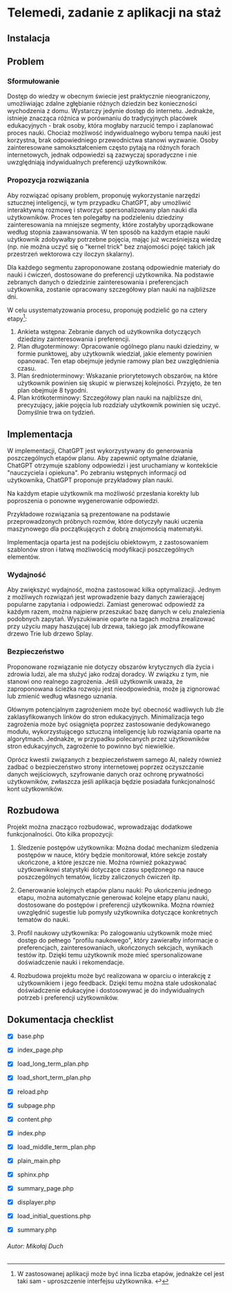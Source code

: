 # Telemedi, zadanie z aplikacji na staż
## Instalacja 

## Problem
### Sformułowanie
Dostęp do wiedzy w obecnym świecie jest praktycznie nieograniczony, umożliwiając zdalne zgłębianie różnych dziedzin 
bez konieczności wychodzenia z domu. Wystarczy jedynie dostęp do internetu. Jednakże, istnieje znacząca różnica 
w porównaniu do tradycyjnych placówek edukacyjnych - brak osoby, która mogłaby narzucić tempo i zaplanować proces nauki. 
Chociaż możliwość indywidualnego wyboru tempa nauki jest korzystna, brak odpowiedniego przewodnictwa stanowi wyzwanie. 
Osoby zainteresowane samokształceniem często pytają na różnych forach internetowych, jednak odpowiedzi są 
zazwyczaj sporadyczne i nie uwzględniają indywidualnych preferencji użytkowników.

### Propozycja rozwiązania
Aby rozwiązać opisany problem, proponuję wykorzystanie narzędzi sztucznej inteligencji, w tym przypadku ChatGPT, 
aby umożliwić interaktywną rozmowę i stworzyć spersonalizowany plan nauki dla użytkowników. 
Proces ten polegałby na podzieleniu dziedziny zainteresowania na mniejsze segmenty, które zostałyby uporządkowane 
według stopnia zaawansowania. W ten sposób na każdym etapie nauki użytkownik zdobywałby potrzebne pojęcia, 
mając już wcześniejszą wiedzę (np. nie można uczyć się o "kernel trick" bez znajomości pojęć takich jak przestrzeń wektorowa czy iloczyn skalarny).

Dla każdego segmentu zaproponowane zostaną odpowiednie materiały do nauki i ćwiczeń, dostosowane do preferencji użytkownika. 
Na podstawie zebranych danych o dziedzinie zainteresowania i preferencjach użytkownika, zostanie opracowany szczegółowy plan nauki na najbliższe dni.

W celu usystematyzowania procesu, proponuję podzielić go na cztery etapy[^1]:

1. Ankieta wstępna: Zebranie danych od użytkownika dotyczących dziedziny zainteresowania i preferencji.
2. Plan długoterminowy: Opracowanie ogólnego planu nauki dziedziny, w formie punktowej, aby użytkownik wiedział, 
jakie elementy powinien opanować. Ten etap obejmuje jedynie ramowy plan bez uwzględnienia czasu.
3. Plan średnioterminowy: Wskazanie priorytetowych obszarów, na które użytkownik powinien się skupić w pierwszej kolejności. 
Przyjęto, że ten plan obejmuje 8 tygodni.
4. Plan krótkoterminowy: Szczegółowy plan nauki na najbliższe dni, precyzujący, jakie pojęcia lub rozdziały użytkownik 
powinien się uczyć. Domyślnie trwa on tydzień.

[^1]: W zastosowanej aplikacji może być inna liczba etapów, jednakże cel jest taki sam - uproszczenie interfejsu użytkownika. ↩

## Implementacja
W implementacji, ChatGPT jest wykorzystywany do generowania poszczególnych etapów planu. 
Aby zapewnić optymalne działanie, ChatGPT otrzymuje szablony odpowiedzi i jest uruchamiany w kontekście "nauczyciela i opiekuna". 
Po zebraniu wstępnych informacji od użytkownika, ChatGPT proponuje przykładowy plan nauki.

Na każdym etapie użytkownik ma możliwość przesłania korekty lub poproszenia o ponowne wygenerowanie odpowiedzi.

Przykładowe rozwiązania są prezentowane na podstawie przeprowadzonych próbnych rozmów, które dotyczyły nauki 
uczenia maszynowego dla początkujących z dobrą znajomością matematyki.

Implementacja oparta jest na podejściu obiektowym, z zastosowaniem szablonów stron i łatwą 
możliwością modyfikacji poszczególnych elementów.



### Wydajność
Aby zwiększyć wydajność, można zastosować kilka optymalizacji. Jednym z możliwych rozwiązań jest 
wprowadzenie bazy danych zawierającej popularne zapytania i odpowiedzi. Zamiast generować odpowiedź za każdym razem, 
można najpierw przeszukać bazę danych w celu znalezienia podobnych zapytań. Wyszukiwanie oparte na tagach 
można zrealizować przy użyciu mapy haszującej lub drzewa, takiego jak zmodyfikowane drzewo Trie lub drzewo Splay.



### Bezpieczeństwo
Proponowane rozwiązanie nie dotyczy obszarów krytycznych dla życia i zdrowia ludzi, ale ma służyć jako rodzaj doradcy. 
W związku z tym, nie stanowi ono realnego zagrożenia. Jeśli użytkownik uważa, że zaproponowana ścieżka rozwoju 
jest nieodpowiednia, może ją zignorować lub zmienić według własnego uznania.

Głównym potencjalnym zagrożeniem może być obecność wadliwych lub źle zaklasyfikowanych linków do stron edukacyjnych. 
Minimalizacja tego zagrożenia może być osiągnięta poprzez zastosowanie dedykowanego modułu, 
wykorzystującego sztuczną inteligencję lub rozwiązania oparte na algorytmach. Jednakże, w przypadku polecanych 
przez użytkowników stron edukacyjnych, zagrożenie to powinno być niewielkie.

Oprócz kwestii związanych z bezpieczeństwem samego AI, należy również zadbać o bezpieczeństwo strony internetowej 
poprzez oczyszczanie danych wejściowych, szyfrowanie danych oraz ochronę prywatności użytkowników, zwłaszcza jeśli 
aplikacja będzie posiadała funkcjonalność kont użytkowników.



## Rozbudowa
Projekt można znacząco rozbudować, wprowadzając dodatkowe funkcjonalności. Oto kilka propozycji:
1. Śledzenie postępów użytkownika: Można dodać mechanizm śledzenia postępów w nauce, który będzie monitorował, 
które sekcje zostały ukończone, a które jeszcze nie. Można również pokazywać użytkownikowi statystyki dotyczące 
czasu spędzonego na nauce poszczególnych tematów, liczby zaliczonych ćwiczeń itp.

2. Generowanie kolejnych etapów planu nauki: Po ukończeniu jednego etapu, można automatycznie generować 
kolejne etapy planu nauki, dostosowane do postępów i preferencji użytkownika. Można również uwzględnić sugestie 
lub pomysły użytkownika dotyczące konkretnych tematów do nauki.

3. Profil naukowy użytkownika: Po zalogowaniu użytkownik może mieć dostęp do pełnego "profilu naukowego", 
który zawierałby informacje o preferencjach, zainteresowaniach, ukończonych sekcjach, wynikach testów itp. 
Dzięki temu użytkownik może mieć spersonalizowane doświadczenie nauki i rekomendacje.

4. Rozbudowa projektu może być realizowana w oparciu o interakcję z użytkownikiem i jego feedback. 
Dzięki temu można stale udoskonalać doświadczenie edukacyjne i dostosowywać je do indywidualnych potrzeb i preferencji użytkowników.


## Dokumentacja checklist
- [X] base.php 
- [X] index\_page.php
- [X] load\_long\_term\_plan.php
- [X] load\_short\_term\_plan.php
- [X] reload.php
- [X] subpage.php
- [X] content.php
- [X] index.php
- [X] load\_middle\_term\_plan.php
- [X] plain\_main.php
- [X] sphinx.php
- [X] summary\_page.php
- [X] displayer.php
- [X] load\_initial\_questions.php
- [X] summary.php





###### Autor: Mikołaj Duch
